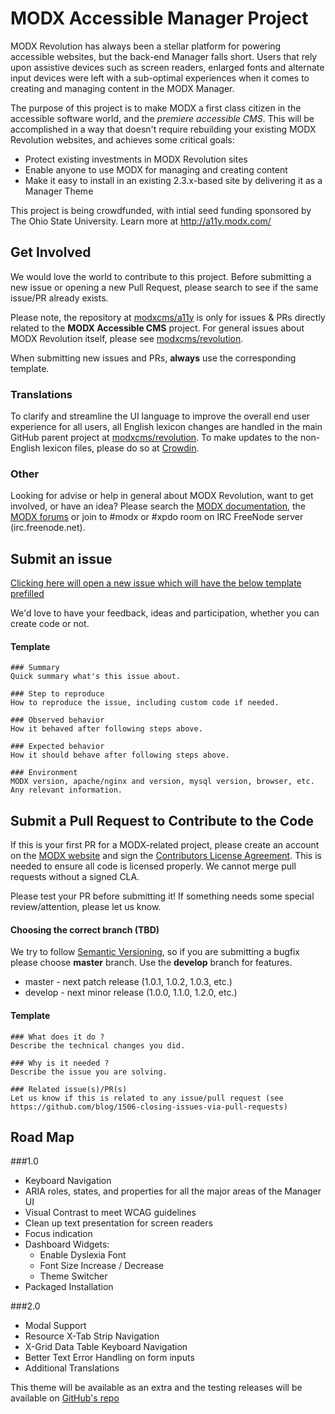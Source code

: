 # MODX Accessible Manager Project

MODX Revolution has always been a stellar platform for powering accessible websites, but the back-end Manager falls short. Users that rely upon assistive devices such as screen readers, enlarged fonts and alternate input devices were left with a sub-optimal experiences when it comes to creating and managing content in the MODX Manager.

The purpose of this project is to make MODX a first class citizen in the accessible software world, and the _premiere accessible CMS_. This will be accomplished in a way that doesn't require rebuilding your existing MODX Revolution websites, and achieves some critical goals:

* Protect existing investments in MODX Revolution sites
* Enable anyone to use MODX for managing and creating content
* Make it easy to install in an existing 2.3.x-based site by delivering it as a Manager Theme

This project is being crowdfunded, with intial seed funding sponsored by The Ohio State University. Learn more at http://a11y.modx.com/

## Get Involved

We would love the world to contribute to this project. Before submitting a new issue or opening a new Pull Request, please search to see if the same issue/PR already exists.

Please note, the repository at [modxcms/a11y](https://github.com/modxcms/a11y/) is only for issues & PRs directly related to the **MODX Accessible CMS** project. For general issues about MODX Revolution itself, please see [modxcms/revolution](https://github.com/modxcms/revolution/).

When submitting new issues and PRs, **always** use the corresponding template.

### Translations
To clarify and streamline the UI language to improve the overall end user experience for all users, all English lexicon changes are handled in the main GitHub parent project at [modxcms/revolution](https://github.com/modxcms/revolution/). To make updates to the non-English lexicon files, please do so at [Crowdin](http://translate.modx.com).

### Other
Looking for advise or help in general about MODX Revolution, want to get involved, or have an idea? Please search the [MODX documentation](http://rtfm.modx.com/), the [MODX forums](http://forums.modx.com/) or join to #modx or #xpdo room on IRC FreeNode server (irc.freenode.net).

## Submit an issue

[Clicking here will open a new issue which will have the below template prefilled](https://github.com/modxcms/a11y/issues/new?title=Issue%3A%20&body=%23%23%23%20Summary%0AQuick%20summary%20what%27s%20this%20issue%20about.%0A%0A%23%23%23%20Step%20to%20reproduce%0AHow%20to%20reproduce%20the%20issue%2C%20including%20custom%20code%20if%20needed.%0A%0A%23%23%23%20Observed%20behavior%0AHow%20it%20behaved%20after%20following%20steps%20above.%0A%0A%23%23%23%20Expected%20behavior%0AHow%20it%20should%20behave%20after%20following%20steps%20above.%0A%0A%23%23%23%20Environment%0AMODX%20version%2C%20apache%2Fnginx%20and%20version%2C%20mysql%20version%2C%20browser%2C%20etc.%20Any%20relevant%20information.)

We'd love to have your feedback, ideas and participation, whether you can create code or not.

#### Template

    ### Summary
    Quick summary what's this issue about.

    ### Step to reproduce
    How to reproduce the issue, including custom code if needed.

    ### Observed behavior
    How it behaved after following steps above.

    ### Expected behavior
    How it should behave after following steps above.

    ### Environment
    MODX version, apache/nginx and version, mysql version, browser, etc. Any relevant information.


## Submit a Pull Request to Contribute to the Code
If this is your first PR for a MODX-related project, please create an account on the [MODX website](http://www.modx.com) and sign the [Contributors License Agreement](http://develop.modx.com/contribute/cla/). This is needed to ensure all code is licensed properly. We cannot merge pull requests without a signed CLA.

Please test your PR before submitting it! If something needs some special review/attention, please let us know.

#### Choosing the correct branch (TBD)
We try to follow [Semantic Versioning](http://semver.org/), so if you are submitting a bugfix please choose **master** branch. Use the **develop** branch for features.

* master - next patch release (1.0.1, 1.0.2, 1.0.3, etc.)
* develop - next minor release (1.0.0, 1.1.0, 1.2.0, etc.)

#### Template

    ### What does it do ?
    Describe the technical changes you did.

    ### Why is it needed ?
    Describe the issue you are solving.

    ### Related issue(s)/PR(s)
    Let us know if this is related to any issue/pull request (see https://github.com/blog/1506-closing-issues-via-pull-requests)

## Road Map
###1.0
* Keyboard Navigation
* ARIA roles, states, and properties for all the major areas of the Manager UI
* Visual Contrast to meet WCAG guidelines
* Clean up text presentation for screen readers
* Focus indication
* Dashboard Widgets:
  * Enable Dyslexia Font 
  * Font Size Increase / Decrease 
  * Theme Switcher 
* Packaged Installation

###2.0
* Modal Support
* Resource X-Tab Strip Navigation
* X-Grid Data Table Keyboard Navigation
* Better Text Error Handling on form inputs
* Additional Translations

This theme will be available as an extra and the testing releases will be available on [GitHub's repo](https://github.com/modxcms/a11y/releases)
